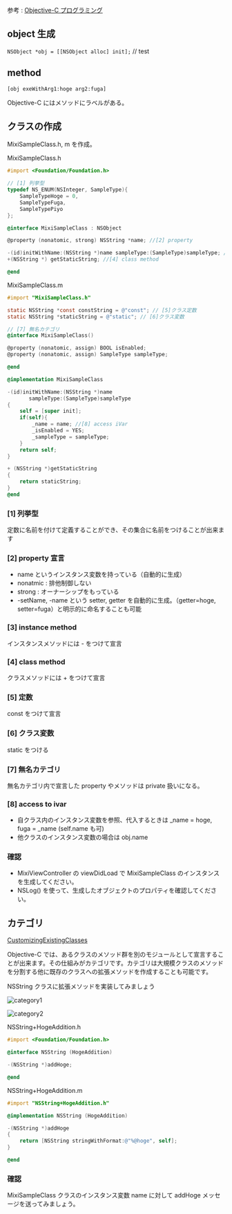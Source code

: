 参考 : [Objective-C プログラミング](https://developer.apple.com/jp/devcenter/ios/library/documentation/ObjC.pdf)
## object 生成
`NSObject *obj = [[NSObject alloc] init];` // test
## method
`[obj exeWithArg1:hoge arg2:fuga]`

Objective-C にはメソッドにラベルがある。
## クラスの作成
MixiSampleClass.h, m を作成。

MixiSampleClass.h
```objective-c
#import <Foundation/Foundation.h>

// [1] 列挙型
typedef NS_ENUM(NSInteger, SampleType){
    SampleTypeHoge = 0,
    SampleTypeFuga,
    SampleTypePiyo
};

@interface MixiSampleClass : NSObject

@property (nonatomic, strong) NSString *name; //[2] property

-(id)initWithName:(NSString *)name sampleType:(SampleType)sampleType; //[3] instance method
+(NSString *) getStaticString; //[4] class method

@end

```

MixiSampleClass.m
```objective-c
#import "MixiSampleClass.h"

static NSString *const constString = @"const"; // [5]クラス定数
static NSString *staticString = @"static"; // [6]クラス変数

// [7] 無名カテゴリ
@interface MixiSampleClass()

@property (nonatomic, assign) BOOL isEnabled;
@property (nonatomic, assign) SampleType sampleType;

@end

@implementation MixiSampleClass

-(id)initWithName:(NSString *)name
       sampleType:(SampleType)sampleType
{
    self = [super init];
    if(self){
        _name = name; //[8] access iVar
        _isEnabled = YES;
        _sampleType = sampleType;
    }
    return self;
}

+ (NSString *)getStaticString
{
    return staticString;
}
@end

```
### [1] 列挙型
定数に名前を付けて定義することができ、その集合に名前をつけることが出来ます

### [2] property 宣言
- name というインスタンス変数を持っている（自動的に生成）
- nonatmic : 排他制御しない
- strong : オーナーシップをもっている
- -setName, -name という setter, getter を自動的に生成。（getter=hoge, setter=fuga）と明示的に命名することも可能

### [3] instance method
インスタンスメソッドには - をつけて宣言

### [4] class method
クラスメソッドには + をつけて宣言

### [5] 定数
const をつけて宣言

### [6] クラス変数
static をつける

### [7] 無名カテゴリ
無名カテゴリ内で宣言した property やメソッドは private 扱いになる。

### [8] access to ivar
- 自クラス内のインスタンス変数を参照、代入するときは _name = hoge, fuga = _name (self.name も可)
- 他クラスのインスタンス変数の場合は obj.name


### 確認
- MixiViewController の viewDidLoad で MixiSampleClass のインスタンスを生成してください。
- NSLog() を使って、生成したオブジェクトのプロパティを確認してください。

## カテゴリ
[CustomizingExistingClasses](http://developer.apple.com/library/ios/#documentation/cocoa/conceptual/ProgrammingWithObjectiveC/CustomizingExistingClasses/CustomizingExistingClasses.html)

Objective-C では、あるクラスのメソッド群を別のモジュールとして宣言することが出来ます。その仕組みがカテゴリです。カテゴリは大規模クラスのメソッドを分割する他に既存のクラスへの拡張メソッドを作成することも可能です。

NSString クラスに拡張メソッドを実装してみましょう

![category1](https://raw.github.com/mixi-inc/iOSTraining/master/Doc/Images/1.1/category1.png)

![category2](https://raw.github.com/mixi-inc/iOSTraining/master/Doc/Images/1.1/category2.png)

NSString+HogeAddition.h
```objective-c
#import <Foundation/Foundation.h>

@interface NSString (HogeAddition)

-(NSString *)addHoge;

@end
```

NSString+HogeAddition.m
```objective-c
#import "NSString+HogeAddition.h"

@implementation NSString (HogeAddition)

-(NSString *)addHoge
{
    return [NSString stringWithFormat:@"%@hoge", self];
}

@end
```

### 確認
MixiSampleClass クラスのインスタンス変数 name に対して addHoge メッセージを送ってみましょう。